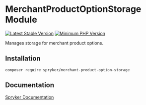 # MerchantProductOptionStorage Module
[![Latest Stable Version](https://poser.pugx.org/spryker/merchant-product-option-storage/v/stable.svg)](https://packagist.org/packages/spryker/merchant-product-option-storage)
[![Minimum PHP Version](https://img.shields.io/badge/php-%3E%3D%208.2-8892BF.svg)](https://php.net/)

Manages storage for merchant product options.

## Installation

```
composer require spryker/merchant-product-option-storage
```

## Documentation

[Spryker Documentation](https://docs.spryker.com)
